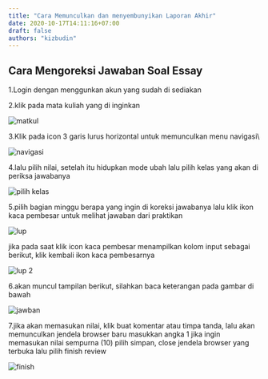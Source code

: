 ```yaml
---
title: "Cara Memunculkan dan menyembunyikan Laporan Akhir"
date: 2020-10-17T14:11:16+07:00
draft: false
authors: "kizbudin"
---
```


## Cara Mengoreksi Jawaban Soal Essay
1.Login dengan menggunkan akun yang sudah di sediakan  

2.klik pada mata kuliah yang di inginkan  

![matkul](/images/untuk-asisten/matkul.jpg) 

3.Klik pada icon 3 garis lurus horizontal untuk memunculkan menu navigasi\

![navigasi](/images/untuk-asisten/g.jpg)

4.lalu pilih nilai, setelah itu hidupkan mode ubah lalu pilih kelas yang akan di periksa jawabanya

![pilih kelas](/images/untuk-asisten/h.jpg)

5.pilih bagian minggu berapa yang ingin di koreksi jawabanya lalu klik ikon kaca pembesar untuk melihat jawaban dari praktikan

![lup](/images/untuk-asisten/i.jpg)

jika pada saat klik icon kaca pembesar menampilkan kolom input sebagai berikut, klik kembali ikon kaca pembesarnya

![lup 2](/images/untuk-asisten/j.jpg)

6.akan muncul tampilan berikut, silahkan baca keterangan pada gambar di bawah

![jawban](/images/untuk-asisten/k.jpg)

7.jika akan memasukan nilai, klik buat komentar atau timpa tanda, lalu akan memunculkan jendela browser baru masukkan angka 1 jika ingin memasukan nilai sempurna (10) pilih simpan, close jendela browser yang terbuka lalu pilih finish review

![finish](/images/untuk-asisten/l.jpg)
